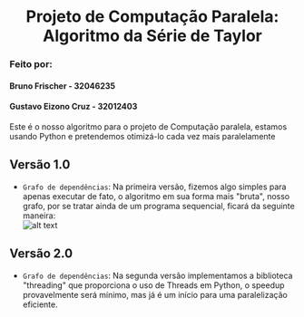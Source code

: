 <h1 align="center"> Projeto de Computação Paralela: Algoritmo da Série de Taylor</h1>

<h3>Feito por:</h3>

<h4>Bruno Frischer - 32046235</h4>
<h4>Gustavo Eizono Cruz - 32012403</h4>

Este é o nosso algoritmo para o projeto de Computação paralela, estamos usando Python e pretendemos otimizá-lo cada vez mais paralelamente
## Versão 1.0
- `Grafo de dependências`: Na primeira versão, fizemos algo simples para apenas executar de fato, o algoritmo em sua forma mais "bruta", nosso grafo, por se tratar ainda de um programa sequencial, ficará da seguinte maneira: </br>
![alt text](https://media.discordapp.net/attachments/727245932306890774/968971695329255485/unknown.png)
## Versão 2.0
- `Grafo de dependências`: Na segunda versão implementamos a biblioteca "threading" que proporciona o uso de Threads em Python, o speedup provavelmente será mínimo, mas já é um início para uma paralelização eficiente. </br>
